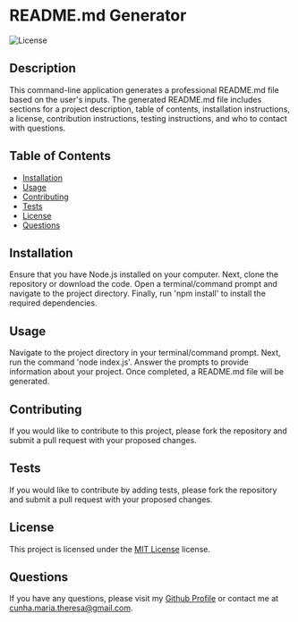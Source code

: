 # README.md Generator

![License](https://img.shields.io/badge/license-MIT%20License-blue.svg)

## Description
This command-line application generates a professional README.md file based on the user's inputs. The generated README.md file includes sections for a project description, table of contents, installation instructions, a license, contribution instructions, testing instructions, and who to contact with questions.

## Table of Contents
* [Installation](#installation)
* [Usage](#usage)
* [Contributing](#contributing)
* [Tests](#tests)
* [License](#license)
* [Questions](#questions)

## Installation
Ensure that you have Node.js installed on your computer. Next, clone the repository or download the code. Open a terminal/command prompt and navigate to the project directory. Finally, run 'npm install' to install the required dependencies.

## Usage
Navigate to the project directory in your terminal/command prompt. Next, run the command 'node index.js'. Answer the prompts to provide information about your project. Once completed, a README.md file will be generated.

## Contributing
If you would like to contribute to this project, please fork the repository and submit a pull request with your proposed changes.

## Tests
If you would like to contribute by adding tests, please fork the repository and submit a pull request with your proposed changes.


## License

This project is licensed under the [MIT License](https://choosealicense.com/licenses/mit-license/) license.


## Questions
If you have any questions, please visit my [Github Profile](https://github.com/MCunha17) or contact me at cunha.maria.theresa@gmail.com.
